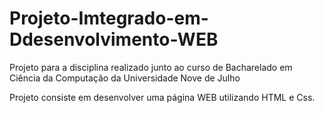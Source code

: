 # Projeto-Imtegrado-em-Ddesenvolvimento-WEB
Projeto para a disciplina realizado junto ao curso de Bacharelado em Ciência da Computação da Universidade Nove de Julho

Projeto consiste em desenvolver uma página WEB utilizando HTML e Css.
